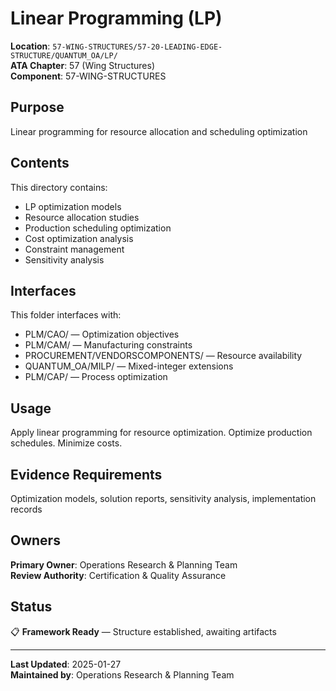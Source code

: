 # Linear Programming (LP)

**Location**: `57-WING-STRUCTURES/57-20-LEADING-EDGE-STRUCTURE/QUANTUM_OA/LP/`  
**ATA Chapter**: 57 (Wing Structures)  
**Component**: 57-WING-STRUCTURES

## Purpose

Linear programming for resource allocation and scheduling optimization

## Contents

This directory contains:

- LP optimization models
- Resource allocation studies
- Production scheduling optimization
- Cost optimization analysis
- Constraint management
- Sensitivity analysis

## Interfaces

This folder interfaces with:

- PLM/CAO/ — Optimization objectives
- PLM/CAM/ — Manufacturing constraints
- PROCUREMENT/VENDORSCOMPONENTS/ — Resource availability
- QUANTUM_OA/MILP/ — Mixed-integer extensions
- PLM/CAP/ — Process optimization

## Usage

Apply linear programming for resource optimization. Optimize production schedules. Minimize costs.

## Evidence Requirements

Optimization models, solution reports, sensitivity analysis, implementation records

## Owners

**Primary Owner**: Operations Research & Planning Team  
**Review Authority**: Certification & Quality Assurance

## Status

📋 **Framework Ready** — Structure established, awaiting artifacts

---

**Last Updated**: 2025-01-27  
**Maintained by**: Operations Research & Planning Team
